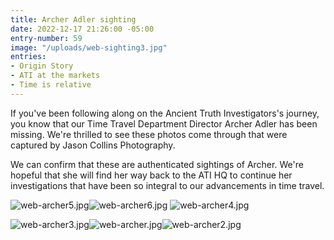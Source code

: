 ```yaml
---
title: Archer Adler sighting
date: 2022-12-17 21:26:00 -05:00
entry-number: 59
image: "/uploads/web-sighting3.jpg"
entries:
- Origin Story
- ATI at the markets
- Time is relative
---
```


If you've been following along on the Ancient Truth Investigators's journey, you know that our Time Travel Department Director Archer Adler has been missing. We're thrilled to see these photos come through that were captured by Jason Collins Photography.

We can confirm that these are authenticated sightings of Archer. We're hopeful that she will find her way back to the ATI HQ to continue her investigations that have been so integral to our advancements in time travel. 

![web-archer5.jpg](/uploads/web-archer5.jpg)![web-archer6.jpg](https://manage.siteleaf.com/api/v2/sites/591a34b1734db84c33befa82/source/_uploads/web-archer6.jpg?download)
![web-archer4.jpg](/uploads/web-archer4.jpg)

![web-archer3.jpg](/uploads/web-archer3.jpg)![web-archer.jpg](/uploads/web-archer.jpg)![web-archer2.jpg](/uploads/web-archer2.jpg)